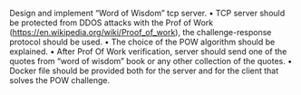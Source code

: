 Design and implement “Word of Wisdom” tcp server.
 • TCP server should be protected from DDOS attacks with the Prof of Work (https://en.wikipedia.org/wiki/Proof_of_work), the challenge-response protocol should be used.
 • The choice of the POW algorithm should be explained.
 • After Prof Of Work verification, server should send one of the quotes from “word of wisdom” book or any other collection of the quotes.
 • Docker file should be provided both for the server and for the client that solves the POW challenge.

